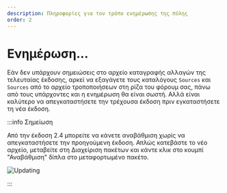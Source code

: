 ```yaml
---
description: Πληροφορίες για τον τρόπο ενημέρωσης της πύλης
order: 2
---
```


# Ενημέρωση...

Εάν δεν υπάρχουν σημειώσεις στο αρχείο καταγραφής αλλαγών της τελευταίας έκδοσης, αρκεί να εξαγάγετε τους καταλόγους `Sources` και `Sources` από το αρχείο τροποποιήσεων στη ρίζα του φόρουμ σας, πάνω από τους υπάρχοντες και η ενημέρωση θα είναι σωστή. Αλλά είναι καλύτερο να απεγκαταστήσετε την τρέχουσα έκδοση πριν εγκαταστήσετε τη νέα έκδοση.

:::info Σημείωση

Από την έκδοση 2.4 μπορείτε να κάνετε αναβάθμιση χωρίς να απεγκαταστήσετε την προηγούμενη έκδοση. Απλώς κατεβάστε το νέο αρχείο, μεταβείτε στη Διαχείριση πακέτων και κάντε κλικ στο κουμπί "Αναβάθμιση" δίπλα στο μεταφορτωμένο πακέτο.

![Updating](upgrade.png)

:::
